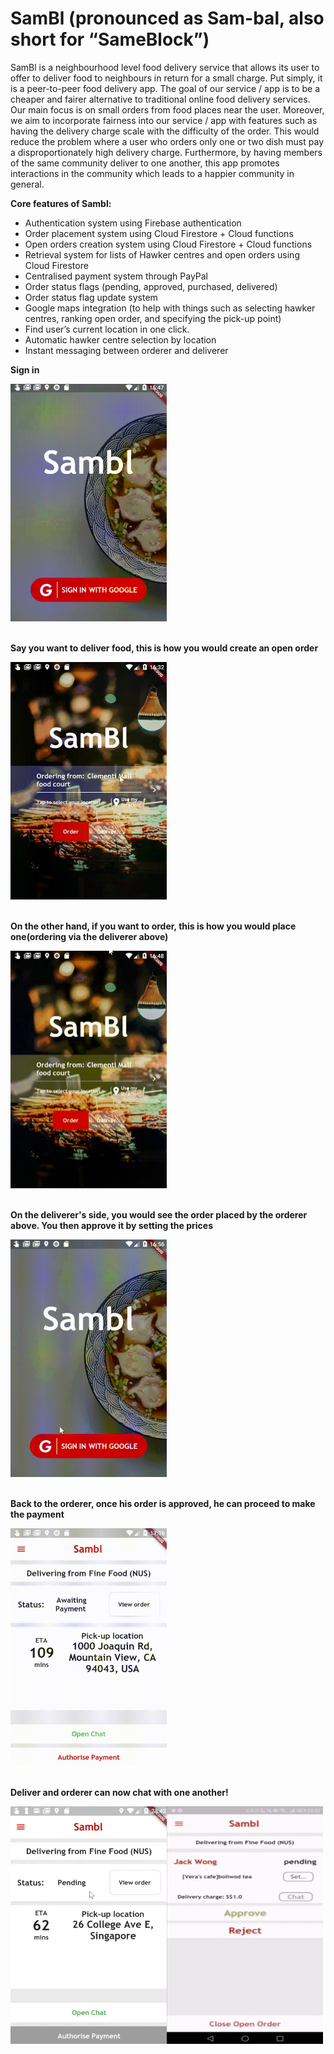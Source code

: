 # SamBl (pronounced as Sam-bal, also short for “SameBlock”)
SamBl is a neighbourhood level food delivery service that allows its user to offer to
deliver food to neighbours in return for a small charge. Put simply, it is a peer-to-peer food delivery app. The goal of our service / app is to be a cheaper and fairer alternative to traditional online food delivery services. Our main focus is on small orders from food places near the user. Moreover, we aim to incorporate fairness into our service / app with features such as having the delivery charge scale with the difficulty of the order. This would reduce the problem where a user who orders only one or two dish must pay a disproportionately high delivery charge. Furthermore, by having members of the same community deliver to one another, this app promotes interactions in the community which leads to a happier community in general.

**Core features of Sambl:** 
* Authentication system using Firebase authentication
* Order placement system using Cloud Firestore + Cloud functions
* Open orders creation system using Cloud Firestore + Cloud functions
* Retrieval system for lists of Hawker centres and open orders using Cloud
  Firestore
* Centralised payment system through PayPal
* Order status flags (pending, approved, purchased, delivered)
* Order status flag update system
* Google maps integration (to help with things such as selecting hawker centres,
  ranking open order, and specifying the pick-up point)
* Find user’s current location in one click.
* Automatic hawker centre selection by location
* Instant messaging between orderer and deliverer

**Sign in**

<img src="https://github.com/iamjackslayer/Media-for-Sambl/blob/master/sign_in.gif" width="250" height="380" />
<br>
<br>

**Say you want to deliver food, this is how you would create an open order**

<img src="https://github.com/iamjackslayer/Media-for-Sambl/blob/master/create_open_order.gif" width="250" height="380" />
<br>
<br>

**On the other hand, if you want to order, this is how you would place one(ordering via the deliverer above)**

<img src="https://github.com/iamjackslayer/Media-for-Sambl/blob/master/place_order.gif" width="250" height="380" />
<br>
<br>

**On the deliverer's side, you would see the order placed by the orderer above. You then approve it by setting the prices**

<img src="https://github.com/iamjackslayer/Media-for-Sambl/blob/master/approve_order.gif" width="250" height="380" />
<br>
<br>

**Back to the orderer, once his order is approved, he can proceed to make the payment**

<img src="https://github.com/iamjackslayer/Media-for-Sambl/blob/master/authorize_payment.gif" width="250" height="380" />
<br>
<br>

**Deliver and orderer can now chat with one another!**

<img src="https://github.com/iamjackslayer/Media-for-Sambl/blob/master/chat0.gif" width="250" height="380" /><img src="https://github.com/iamjackslayer/Media-for-Sambl/blob/master/chat0.1.gif" width="250" height="380" />

